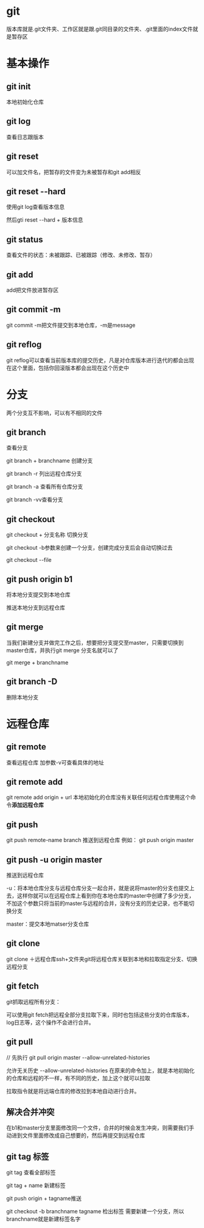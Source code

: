 # git

版本库就是.git文件夹、工作区就是跟.git同目录的文件夹、.git里面的index文件就是暂存区

# 基本操作

## git init

本地初始化仓库

## git log

查看日志跟版本

## git  reset 

可以加文件名，把暂存的文件变为未被暂存和git add相反

## git  reset --hard

使用git log查看版本信息

然后gti reset --hard + 版本信息

## git status

查看文件的状态：未被跟踪、已被跟踪（修改、未修改、暂存）

## git add

add把文件放进暂存区

## git commit -m 

git commit -m把文件提交到本地仓库，-m是message

## git reflog

git reflog可以查看当前版本库的提交历史，凡是对仓库版本进行迭代的都会出现在这个里面，包括你回滚版本都会出现在这个历史中

# 分支

两个分支互不影响，可以有不相同的文件

## git branch

查看分支

git branch +  branchname 创建分支

git branch -r 列出远程仓库分支

git branch -a 查看所有仓库分支

git branch -vv查看分支     

## git checkout

git checkout + 分支名称 切换分支

git checkout -b参数来创建一个分支，创建完成分支后会自动切换过去  

git checkout --file  

## git push origin b1

将本地分支提交到本地仓库

推送本地分支到远程仓库

## git merge

当我们新建分支并做完工作之后，想要把分支提交至master，只需要切换到master仓库，并执行git merge 分支名就可以了

git merge + branchname

## git branch -D

删除本地分支

# 远程仓库

## git remote

查看远程仓库 	加参数-v可查看具体的地址

## git  remote add

git remote add origin + url 本地初始化的仓库没有关联任何远程仓库使用这个命令**添加远程仓库**

## git push

git push remote-name branch 推送到远程仓库  例如： git push origin master 

## git push -u origin master

推送到远程仓库

-u：将本地仓库分支与远程仓库分支一起合并，就是说将master的分支也提交上去，这样你就可以在远程仓库上看到你在本地仓库的master中创建了多少分支，不加这个参数只将当前的master与远程的合并，没有分支的历史记录，也不能切换分支

master：提交本地matser分支仓库

## git clone

git clone ＋远程仓库ssh+文件夹git将远程仓库关联到本地和拉取指定分支、切换远程分支

## git fetch

git抓取远程所有分支：

可以使用git fetch把远程全部分支拉取下来，同时也包括这些分支的仓库版本，log日志等，这个操作不会进行合并。

## git pull 

// 先执行
git pull origin master --allow-unrelated-histories

允许无关历史 --allow-unrelated-histories 在原来的命令加上，就是本地初始化的仓库和远程的不一样，有不同的历史，加上这个就可以拉取

拉取指令就是将远端仓库的修改拉到本地自动进行合并。

## 解决合并冲突

在b1和master分支里面修改同一个文件，合并的时候会发生冲突，则需要我们手动进到文件里面修改成自己想要的，然后再提交到远程仓库

## git tag 标签

git tag 查看全部标签

git tag + name 新建标签

git push origin + tagname推送

git checkout -b branchname tagname 检出标签   需要新建一个分支，所以branchname就是新建标签名字



